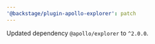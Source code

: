 ```yaml
---
'@backstage/plugin-apollo-explorer': patch
---
```


Updated dependency `@apollo/explorer` to `^2.0.0`.
